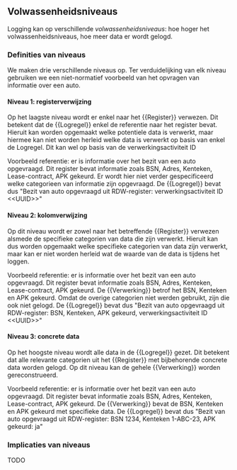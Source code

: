 ## Volwassenheidsniveaus

Logging kan op verschillende <dfn>volwassenheidsniveaus</dfn>: hoe hoger het volwassenheidsniveaus, hoe meer data er wordt gelogd.

### Definities van niveaus

We maken drie verschillende niveaus op.
Ter verduidelijking van elk niveau gebruiken we een niet-normatief voorbeeld van het opvragen van informatie over een auto.

#### Niveau 1: registerverwijzing

Op het laagste niveau wordt er enkel naar het {{Register}} verwezen.
Dit betekent dat de {{Logregel}} enkel de referentie naar het register bevat.
Hieruit kan worden opgemaakt welke potentiele data is verwerkt, maar hiermee kan niet worden herleid welke data is verwerkt op basis van enkel de Logregel.
Dit kan wel op basis van de verwerkingsactiviteit ID

Voorbeeld referentie: er is informatie over het bezit van een auto opgevraagd.
Dit register bevat informatie zoals BSN, Adres, Kenteken, Lease-contract, APK gekeurd.
Er wordt hier niet verder gespecificeerd welke categorieen van informatie zijn opgevraagd.
De {{Logregel}} bevat dus "Bezit van auto opgevraagd uit RDW-register: verwerkingsactiviteit ID &lt;&lt;UUID&gt;&gt;"

#### Niveau 2: kolomverwijzing

Op dit niveau wordt er zowel naar het betreffende {{Register}} verwezen alsmede de specifieke categorien van data die zijn verwerkt.
Hieruit kan dus worden opgemaakt welke specifieke categorien van data zijn verwerkt, maar kan er niet worden herleid wat de waarde van de data is tijdens het loggen.

Voorbeeld referentie: er is informatie over het bezit van een auto opgevraagd.
Dit register bevat informatie zoals BSN, Adres, Kenteken, Lease-contract, APK gekeurd.
De {{Verwerking}} betrof het BSN, Kenteken en APK gekeurd.
Omdat de overige categorien niet werden gebruikt, zijn die ook niet gelogd.
De {{Logregel}} bevat dus "Bezit van auto opgevraagd uit RDW-register: BSN, Kenteken, APK gekeurd, verwerkingsactiviteit ID &lt;&lt;UUID&gt;&gt;"

#### Niveau 3: concrete data

Op het hoogste niveau wordt alle data in de {{Logregel}} gezet.
Dit betekent dat alle relevante categorien uit het {{Register}} met bijbehorende concrete data worden gelogd.
Op dit niveau kan de gehele {{Verwerking}} worden gereconstrueerd.

Voorbeeld referentie: er is informatie over het bezit van een auto opgevraagd.
Dit register bevat informatie zoals BSN, Adres, Kenteken, Lease-contract, APK gekeurd.
De {{Verwerking}} bevat de BSN, Kenteken en APK gekeurd met specifieke data.
De {{Logregel}} bevat dus "Bezit van auto opgevraagd uit RDW-register: BSN 1234, Kenteken 1-ABC-23, APK gekeurd: ja"

### Implicaties van niveaus

TODO
